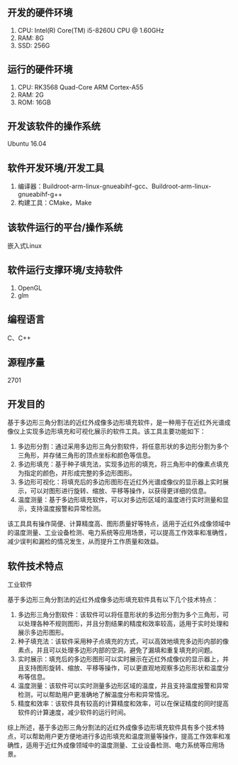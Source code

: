 ## 开发的硬件环境

1. CPU: Intel(R) Core(TM) i5-8260U CPU @ 1.60GHz
2. RAM: 8G
3. SSD: 256G

## 运行的硬件环境

1. CPU: RK3568 Quad-Core ARM Cortex-A55
2. RAM: 2G
3. ROM: 16GB

## 开发该软件的操作系统

Ubuntu 16.04

## 软件开发环境/开发工具

1. 编译器：Buildroot-arm-linux-gnueabihf-gcc、Buildroot-arm-linux-gnueabihf-g++
2. 构建工具：CMake，Make

## 该软件运行的平台/操作系统

嵌入式Linux

## 软件运行支撑环境/支持软件

1. OpenGL
2. glm

## 编程语言

C、C++

## 源程序量

2701

## 开发目的

基于多边形三角分割法的近红外成像多边形填充软件，是一种用于在近红外光谱成像仪上实现多边形填充和可视化展示的软件工具。该工具主要功能如下：

1. 多边形分割：通过采用多边形三角分割软件，将任意形状的多边形分割为多个三角形，并存储三角形的顶点坐标和颜色等信息。
2. 多边形填充：基于种子填充法，实现多边形的填充，将三角形中的像素点填充为指定的颜色，并形成完整的多边形图形。
3. 多边形可视化：将填充后的多边形图形在近红外光谱成像仪的显示器上实时展示，可以对图形进行旋转、缩放、平移等操作，以获得更详细的信息。
4. 温度测量：基于多边形填充软件，可以对多边形区域的温度进行实时测量和显示，支持温度报警和异常检测。

该工具具有操作简便、计算精度高、图形质量好等特点，适用于近红外成像领域中的温度测量、工业设备检测、电力系统等应用场景，可以提高工作效率和准确性，减少误判和漏检的情况发生，从而提升工作质量和效益。

## 软件技术特点

工业软件

基于多边形三角分割法的近红外成像多边形填充软件具有以下几个技术特点：

1. 多边形三角分割软件：该软件可以将任意形状的多边形分割为多个三角形，可以处理各种不规则图形，并且分割结果的精度和效率较高，适用于实时处理和展示多边形图形。
2. 种子填充法：该软件采用种子点填充的方式，可以高效地填充多边形内部的像素点，并且可以处理多边形内部的空洞，避免了漏填和重复填充的问题。
3. 实时展示：填充后的多边形图形可以实时展示在近红外成像仪的显示器上，并且支持图形旋转、缩放、平移等操作，可以更直观地观察多边形形状和温度分布等信息。
4. 温度测量：该软件可以实时测量多边形区域的温度，并且支持温度报警和异常检测，可以帮助用户更准确地了解温度分布和异常情况。
5. 精度和效率：该软件具有较高的计算精度和效率，可以在保证精度的同时提高软件的计算速度，减少软件的运行时间。

综上所述，基于多边形三角分割法的近红外成像多边形填充软件具有多个技术特点，可以帮助用户更方便地进行多边形填充和温度测量等操作，提高工作效率和准确性，适用于近红外成像领域中的温度测量、工业设备检测、电力系统等应用场景。